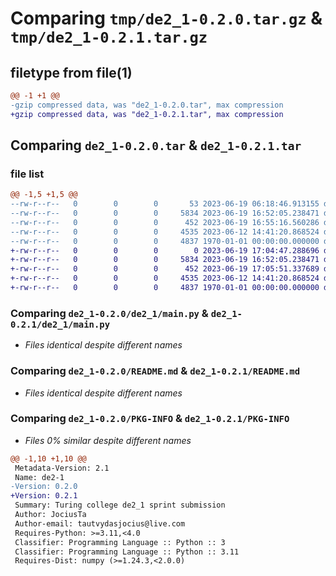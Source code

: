 # Comparing `tmp/de2_1-0.2.0.tar.gz` & `tmp/de2_1-0.2.1.tar.gz`

## filetype from file(1)

```diff
@@ -1 +1 @@
-gzip compressed data, was "de2_1-0.2.0.tar", max compression
+gzip compressed data, was "de2_1-0.2.1.tar", max compression
```

## Comparing `de2_1-0.2.0.tar` & `de2_1-0.2.1.tar`

### file list

```diff
@@ -1,5 +1,5 @@
--rw-r--r--   0        0        0       53 2023-06-19 06:18:46.913155 de2_1-0.2.0/de2_1/__init__.py
--rw-r--r--   0        0        0     5834 2023-06-19 16:52:05.238471 de2_1-0.2.0/de2_1/main.py
--rw-r--r--   0        0        0      452 2023-06-19 16:55:16.560286 de2_1-0.2.0/pyproject.toml
--rw-r--r--   0        0        0     4535 2023-06-12 14:41:20.868524 de2_1-0.2.0/README.md
--rw-r--r--   0        0        0     4837 1970-01-01 00:00:00.000000 de2_1-0.2.0/PKG-INFO
+-rw-r--r--   0        0        0        0 2023-06-19 17:04:47.288696 de2_1-0.2.1/de2_1/__init__.py
+-rw-r--r--   0        0        0     5834 2023-06-19 16:52:05.238471 de2_1-0.2.1/de2_1/main.py
+-rw-r--r--   0        0        0      452 2023-06-19 17:05:51.337689 de2_1-0.2.1/pyproject.toml
+-rw-r--r--   0        0        0     4535 2023-06-12 14:41:20.868524 de2_1-0.2.1/README.md
+-rw-r--r--   0        0        0     4837 1970-01-01 00:00:00.000000 de2_1-0.2.1/PKG-INFO
```

### Comparing `de2_1-0.2.0/de2_1/main.py` & `de2_1-0.2.1/de2_1/main.py`

 * *Files identical despite different names*

### Comparing `de2_1-0.2.0/README.md` & `de2_1-0.2.1/README.md`

 * *Files identical despite different names*

### Comparing `de2_1-0.2.0/PKG-INFO` & `de2_1-0.2.1/PKG-INFO`

 * *Files 0% similar despite different names*

```diff
@@ -1,10 +1,10 @@
 Metadata-Version: 2.1
 Name: de2-1
-Version: 0.2.0
+Version: 0.2.1
 Summary: Turing college de2_1 sprint submission
 Author: JociusTa
 Author-email: tautvydasjocius@live.com
 Requires-Python: >=3.11,<4.0
 Classifier: Programming Language :: Python :: 3
 Classifier: Programming Language :: Python :: 3.11
 Requires-Dist: numpy (>=1.24.3,<2.0.0)
```

